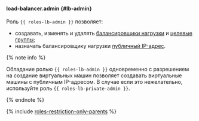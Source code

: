 #### load-balancer.admin {#lb-admin}

Роль `{{ roles-lb-admin }}` позволяет:
- создавать, изменять и удалять [балансировщики нагрузки](../network-load-balancer/concepts/index.md) и [целевые группы](../network-load-balancer/concepts/target-resources.md);
- назначать балансировщику нагрузки [публичный IP-адрес](../vpc/concepts/address.md).

{% note info %}

Обладание ролью `{{ roles-lb-admin }}` одновременно с разрешением на создание виртуальных машин позволяет создавать виртуальные машины с публичным IP-адресом. В случае если это нежелательно, используйте роль `{{ roles-lb-private-admin }}`.

{% endnote %}

{% include [roles-restriction-only-parents](iam/roles-restriction-only-parents.md) %}
